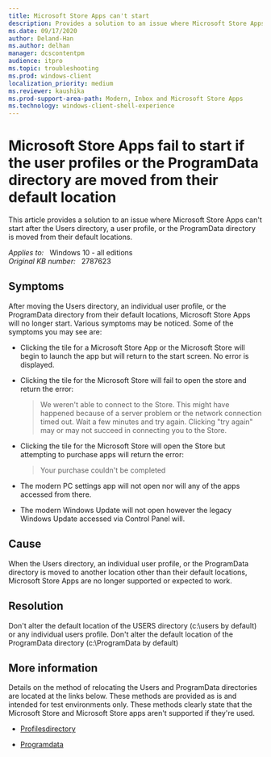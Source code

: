```yaml
---
title: Microsoft Store Apps can't start
description: Provides a solution to an issue where Microsoft Store Apps can't start after the Users directory, a user profile, or the ProgramData directory is moved from their default locations.
ms.date: 09/17/2020
author: Deland-Han
ms.author: delhan
manager: dcscontentpm
audience: itpro
ms.topic: troubleshooting
ms.prod: windows-client
localization_priority: medium
ms.reviewer: kaushika
ms.prod-support-area-path: Modern, Inbox and Microsoft Store Apps
ms.technology: windows-client-shell-experience
---
```

# Microsoft Store Apps fail to start if the user profiles or the ProgramData directory are moved from their default location

This article provides a solution to an issue where Microsoft Store Apps can't start after the Users directory, a user profile, or the ProgramData directory is moved from their default locations.

_Applies to:_ &nbsp; Windows 10 - all editions  
_Original KB number:_ &nbsp; 2787623

## Symptoms

After moving the Users directory, an individual user profile, or the ProgramData directory from their default locations, Microsoft Store Apps will no longer start. Various symptoms may be noticed. Some of the symptoms you may see are:

- Clicking the tile for a Microsoft Store App or the Microsoft Store will begin to launch the app but will return to the start screen. No error is displayed.

- Clicking the tile for the Microsoft Store will fail to open the store and return the error:

    > We weren't able to connect to the Store. This might have happened because of a server problem or the network connection timed out. Wait a few minutes and try again. Clicking "try again"  may or may not succeed in connecting you to the Store.

- Clicking the tile for the Microsoft Store will open the Store but attempting to purchase apps will return the error:

    > Your purchase couldn't be completed

- The modern PC settings app will not open nor will any of the apps accessed from there.

- The modern Windows Update will not open however the legacy Windows Update accessed via Control Panel will.

## Cause

When the Users directory, an individual user profile, or the ProgramData directory is moved to another location other than their default locations, Microsoft Store Apps are no longer supported or expected to work.

## Resolution

Don't alter the default location of the USERS directory (c:\users by default) or any individual users profile. Don't alter the default location of the ProgramData directory (c:\ProgramData by default)

## More information

Details on the method of relocating the Users and ProgramData directories are located at the links below. These methods are provided as is and intended for test environments only. These methods clearly state that the Microsoft Store and Microsoft Store apps aren't supported if they're used.

- [Profilesdirectory](/previous-versions/windows/it-pro/windows-8.1-and-8/ff715636(v=win.10))

- [Programdata](/previous-versions/windows/it-pro/windows-8.1-and-8/ff716245(v=win.10))
